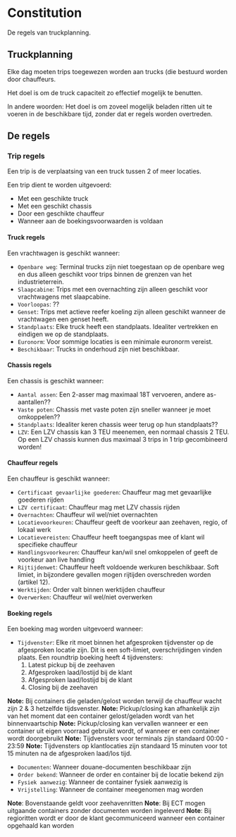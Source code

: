 # Constitution

De regels van truckplanning.

## Truckplanning

Elke dag moeten trips toegewezen worden aan trucks (die bestuurd worden door chauffeurs.

Het doel is om de truck capaciteit zo effectief mogelijk te benutten.

In andere woorden: Het doel is om zoveel mogelijk beladen ritten uit te voeren in de beschikbare tijd, zonder dat er regels worden overtreden.

## De regels

### Trip regels

Een trip is de verplaatsing van een truck tussen 2 of meer locaties.

Een trip dient te worden uitgevoerd:

* Met een geschikte truck
* Met een geschikt chassis
* Door een geschikte chauffeur
* Wanneer aan de boekingsvoorwaarden is voldaan

#### Truck regels

Een vrachtwagen is geschikt wanneer:

* `Openbare weg`: Terminal trucks zijn niet toegestaan op de openbare weg en dus alleen geschikt voor trips binnen de grenzen van het industrieterrein.
* `Slaapcabine`: Trips met een overnachting zijn alleen geschikt voor vrachtwagens met slaapcabine.
* `Voorloopas`: ??
* `Genset`: Trips met actieve reefer koeling zijn alleen geschikt wanneer de vrachtwagen een genset heeft.
* `Standplaats`: Elke truck heeft een standplaats. Idealiter vertrekken en eindigen we op de standplaats.
* `Euronorm`: Voor sommige locaties is een minimale euronorm vereist.
* `Beschikbaar`: Trucks in onderhoud zijn niet beschikbaar.

#### Chassis regels

Een chassis is geschikt wanneer:

* `Aantal assen`: Een 2-asser mag maximaal 18T vervoeren, andere as-aantallen??
* `Vaste poten`: Chassis met vaste poten zijn sneller wanneer je moet omkoppelen??
* `Standplaats`: Idealiter keren chassis weer terug op hun standplaats??
* `LZV`: Een LZV chassis kan 3 TEU meenemen, een normaal chassis 2 TEU. Op een LZV chassis kunnen dus maximaal 3 trips in 1 trip gecombineerd worden!

#### Chauffeur regels

Een chauffeur is geschikt wanneer:

* `Certificaat gevaarlijke goederen`: Chauffeur mag met gevaarlijke goederen rijden
* `LZV certificaat`: Chauffeur mag met LZV chassis rijden
* `Overnachten`: Chauffeur wil wel/niet overnachten
* `Locatievoorkeuren`: Chauffeur geeft de voorkeur aan zeehaven, regio, of lokaal werk
* `Locatievereisten`: Chauffeur heeft toegangspas mee of klant wil specifieke chauffeur
* `Handlingsvoorkeuren`: Chauffeur kan/wil snel omkoppelen of geeft de voorkeur aan live handling
* `Rijtijdenwet`: Chauffeur heeft voldoende werkuren beschikbaar. Soft limiet, in bijzondere gevallen mogen rijtijden overschreden worden (artikel 12).
* `Werktijden`: Order valt binnen werktijden chauffeur
* `Overwerken`: Chauffeur wil wel/niet overwerken

#### Boeking regels

Een boeking mag worden uitgevoerd wanneer:

* `Tijdvenster`: Elke rit moet binnen het afgesproken tijdvenster op de afgesproken locatie zijn. Dit is een soft-limiet, overschrijdingen vinden plaats. Een roundtrip boeking heeft 4 tijdvensters:
  1. Latest pickup bij de zeehaven
  2. Afgesproken laad/lostijd bij de klant
  3. Afgesproken laad/lostijd bij de klant
  4. Closing bij de zeehaven

__Note:__ Bij containers die geladen/gelost worden terwijl de chauffeur wacht zijn 2 & 3 hetzelfde tijdsvenster.
__Note:__ Pickup/closing kan afhankelijk zijn van het moment dat een container gelost/geladen wordt van het binnenvaartschip
__Note:__ Pickup/closing kan vervallen wanneer er een container uit eigen voorraad gebruikt wordt, of wanneer er een container wordt doorgebruikt
__Note:__ Tijdvensters voor terminals zijn standaard 00:00 - 23:59
__Note:__ Tijdvensters op klantlocaties zijn standaard 15 minuten voor tot 15 minuten na de afgesproken laad/los tijd.

* `Documenten`: Wanneer douane-documenten beschikbaar zijn
* `Order bekend`: Wanneer de order en container bij de locatie bekend zijn
* `Fysiek aanwezig`: Wanneer de container fysiek aanwezig is
* `Vrijstelling`: Wanneer de container meegenomen mag worden

__Note__: Bovenstaande geldt voor zeehavenritten
__Note__: Bij ECT mogen uitgaande containers zonder documenten worden ingeleverd
__Note__: Bij regioritten wordt er door de klant gecommuniceerd wanneer een container opgehaald kan worden
